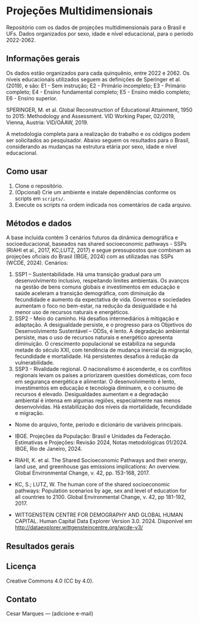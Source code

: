 # Projeções Multidimensionais

Repositório com os dados de projeções multidimensionais para o Brasil e UFs.
Dados organizados por sexo, idade e nível educacional, para o período 2022-2062.

## Informações gerais
Os dados estão organizados para cada quinquênio, entre 2022 e 2062.
Os níveis educacionais utilizados seguem as definições de Speringer et al. (2019), e são:
E1 - Sem instrução;
E2 - Primário incompleto;
E3 - Primário completo;
E4 - Ensino fundamental completo;
E5 - Ensino médio completo;
E6 -  Ensino superior.

SPERINGER, M. et al. Global Reconstruction of Educational Attainment, 1950 to 2015: Methodology and Assessment. VID Working Paper, 02/2019, Vienna, Austria: VID/OÄAW, 2019.

A metodologia completa para a realização do trabalho e os códigos podem ser solicitados ao pesquisador.
Abaixo seguem os resultados para o Brasil, considerando as mudanças na estrutura etária por sexo, idade e nível educacional.


## Como usar
1. Clone o repositório.
2. (Opcional) Crie um ambiente e instale dependências conforme os scripts em `scripts/`.
3. Execute os scripts na ordem indicada nos comentários de cada arquivo.

## Métodos e dados
A base incluída contém 3 cenários futuros da dinâmica demográfica e socioeducacional, baseados nas shared socioeconomic pathways - SSPs (RIAHI et al., 2017, KC;LUTZ, 2017) e segue pressupostos que combinam as projeções oficiais do Brasil (IBGE, 2024) com as utilizadas nas SSPs (WCDE, 2024).
Cenários:
1. SSP1 – Sustentabilidade. Há uma transição gradual para um desenvolvimento inclusivo, respeitando limites ambientais. Os avanços na gestão de bens comuns globais e investimentos em educação e saúde aceleram a transição demográfica, com diminuição da fecundidade e aumento da expectativa de vida. Governos e sociedades aumentam o foco no bem-estar, na redução da desigualdade e há menor uso de recursos naturais e energéticos.
2. SSP2 - Meio do caminho. Há desafios intermediários à mitigação e adaptação. A desigualdade persiste, e o progresso para os Objetivos do Desenvolvimento Sustentável – ODSs, é lento. A degradação ambiental persiste, mas o uso de recursos naturais e energético apresenta diminuição. O crescimento populacional se estabiliza na segunda metade do século XXI, com tendência de mudança inercial da migração, fecundidade e mortalidade. Há persistentes desafios à redução da vulnerabilidade.
3. SSP3 - Rivalidade regional. O nacionalismo é ascendente, e os conflitos regionais levam os países a priorizarem questões domésticas, com foco em segurança energética e alimentar. O desenvolvimento é lento, investimentos em educação e tecnologia diminuem, e o consumo de recursos é elevado. Desigualdades aumentam e a degradação ambiental é intensa em algumas regiões, especialmente nas menos desenvolvidas. Há estabilização dos níveis da mortalidade, fecundidade e migração.


- Nome do arquivo, fonte, período e dicionário de variáveis principais.

- IBGE. Projeções da População: Brasil e Unidades da Federação. Estimativas e Projeções: Revisão 2024, Notas metodológicas 01/2024. IBGE, Rio de Janeiro, 2024.
- RIAHI, K. et al. The Shared Socioeconomic Pathways and their energy, land use, and greenhouse gas emissions implications: An overview. Global Environmental Change, v. 42, pp. 153-168, 2017.
- KC, S.; LUTZ, W. The human core of the shared socioeconomic pathways: Population scenarios by age, sex and level of education for all countries to 2100. Global Environmental Change, v. 42, pp 181-192, 2017.
- WITTGENSTEIN CENTRE FOR DEMOGRAPHY AND GLOBAL HUMAN CAPITAL. Human Capital Data Explorer Version 3.0. 2024. Disponível em http://dataexplorer.wittgensteincentre.org/wcde-v3/

## Resultados gerais

## Licença
Creative Commons 4.0 (CC by 4.0).

## Contato
Cesar Marques — (adicione e-mail)